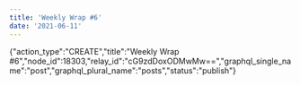 ```yaml
---
title: 'Weekly Wrap #6'
date: '2021-06-11'
---
```


{"action_type":"CREATE","title":"Weekly Wrap #6","node_id":18303,"relay_id":"cG9zdDoxODMwMw==","graphql_single_name":"post","graphql_plural_name":"posts","status":"publish"}
